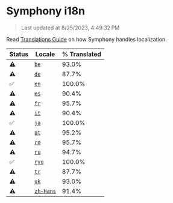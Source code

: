 # Symphony i18n

> Last updated at 8/25/2023, 4:49:32 PM

Read [Translations Guide](https://github.com/zyrouge/symphony/wiki/Translations-Guide) on how Symphony handles localization.

| Status | Locale | % Translated |
| --- | --- | --- |
| ⚠️ | [`be`](https://github.com/zyrouge/symphony/blob/main/i18n/be.toml) | 93.0% |
| ⚠️ | [`de`](https://github.com/zyrouge/symphony/blob/main/i18n/de.toml) | 87.7% |
| ✅ | [`en`](https://github.com/zyrouge/symphony/blob/main/i18n/en.toml) | 100.0% |
| ⚠️ | [`es`](https://github.com/zyrouge/symphony/blob/main/i18n/es.toml) | 90.4% |
| ⚠️ | [`fr`](https://github.com/zyrouge/symphony/blob/main/i18n/fr.toml) | 95.7% |
| ⚠️ | [`it`](https://github.com/zyrouge/symphony/blob/main/i18n/it.toml) | 90.4% |
| ✅ | [`ja`](https://github.com/zyrouge/symphony/blob/main/i18n/ja.toml) | 100.0% |
| ⚠️ | [`pt`](https://github.com/zyrouge/symphony/blob/main/i18n/pt.toml) | 95.2% |
| ⚠️ | [`ro`](https://github.com/zyrouge/symphony/blob/main/i18n/ro.toml) | 95.7% |
| ⚠️ | [`ru`](https://github.com/zyrouge/symphony/blob/main/i18n/ru.toml) | 94.7% |
| ✅ | [`ryu`](https://github.com/zyrouge/symphony/blob/main/i18n/ryu.toml) | 100.0% |
| ⚠️ | [`tr`](https://github.com/zyrouge/symphony/blob/main/i18n/tr.toml) | 87.7% |
| ⚠️ | [`uk`](https://github.com/zyrouge/symphony/blob/main/i18n/uk.toml) | 93.0% |
| ⚠️ | [`zh-Hans`](https://github.com/zyrouge/symphony/blob/main/i18n/zh-Hans.toml) | 91.4% |